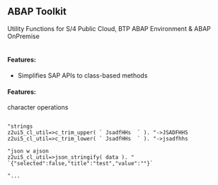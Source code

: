 ## ABAP Toolkit
Utility Functions for S/4 Public Cloud, BTP ABAP Environment & ABAP OnPremise <br><br>

#### Features:
* Simplifies SAP APIs to class-based methods


#### Features:


character operations
```abap

"strings
z2ui5_cl_util=>c_trim_upper( ` JsadfHHs  ` ). "->JSADFHHS
z2ui5_cl_util=>c_trim_lower( ` JsadfHHs  ` ). "->jsadfhhs

"json w ajson
z2ui5_cl_util=>json_stringify( data ). " `{"selected":false,"title":"test","value":""}`

"...
```

